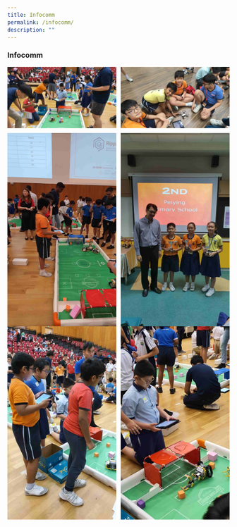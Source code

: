 ```yaml
---
title: Infocomm
permalink: /infocomm/
description: ""
---
```

### **Infocomm**
<img src="/images/infocommclub1.jpg" style="width:49%" align=left>
<img src="/images/infocommclub2.jpg" style="width:49%" align=right>

<br><br><br><br>
<br><br><br><br>

<img src="/images/infocommclub3.jpg" style="width:49%" align=left>
<img src="/images/infocommclub4.jpg" style="width:49%" align=right>

<br><br><br><br><br><br>
<br><br><br><br><br><br>
<br><br><br><br><br><br>

<img src="/images/infocommclub5.jpg" style="width:49%" align=left>
<img src="/images/infocommclub6.jpg" style="width:49%" align=right>